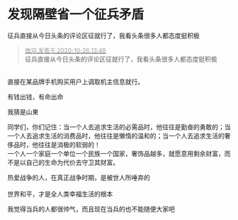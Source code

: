 # 发现隔壁省一个征兵矛盾


征兵直接从今日头条的评论区征就行了，我看头条很多人都态度挺积极

<div class="quote"><blockquote><font size="2"><a href="https://www.hostloc.com/forum.php?mod=redirect&amp;goto=findpost&amp;pid=9353869&amp;ptid=758559" target="_blank"><font color="#999999">微羽 发表于 2020-10-26 13:48</font></a></font><br />
征兵直接从今日头条的评论区征就行了，我看头条很多人都态度挺积极</blockquote></div><br />
直接在某品牌手机购买用户上调取机主信息就行。

有钱出钱，有命出命

我猜是山東<img src="static/image/smiley/default/lol.gif" smilieid="12" border="0" alt="" /><img id="aimg_offbB" onclick="zoom(this, this.src, 0, 0, 0)" class="zoom" src="https://i.w3tt.com/2020/08/06/aeX4B.png" onmouseover="img_onmouseoverfunc(this)" onload="thumbImg(this)" border="0" alt="" />

同学们，你们记住：当一个人去追求生活的必需品时，他往往是勤奋的勇敢的；当一个人去追求生活的消费品时，他往往是懒惰的温和的；当一个人去追求生活的奢侈品时，他往往是消极的软弱的！<br />
一个人一个家庭一个单位一个民族一个国家，奢饰品越多，就愿意用剩余财富，而不是以自己的生命为代价去守卫其财富。

<img src="static/image/smiley/default/lol.gif" smilieid="12" border="0" alt="" />热爱战争的人，在真正战争时期，是被世人所唾弃的<br />
<br />
世界和平，才是全人类幸福生活的根本

我觉得当兵的人都很帅气，而且现在当兵的也不能随便大家吧
